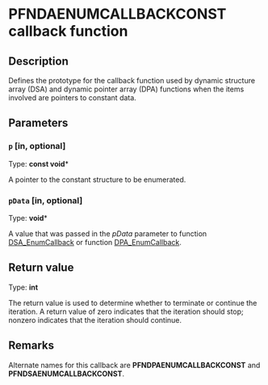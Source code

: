 # PFNDAENUMCALLBACKCONST callback function

## Description

Defines the prototype for the callback function used by dynamic structure array (DSA) and dynamic pointer array (DPA) functions when the items involved are pointers to constant data.

## Parameters

### `p` [in, optional]

Type: **const void***

A pointer to the constant structure to be enumerated.

### `pData` [in, optional]

Type: **void***

A value that was passed in the *pData* parameter to function [DSA_EnumCallback](https://learn.microsoft.com/windows/desktop/api/dpa_dsa/nf-dpa_dsa-dsa_enumcallback) or function [DPA_EnumCallback](https://learn.microsoft.com/windows/desktop/api/dpa_dsa/nf-dpa_dsa-dpa_enumcallback).

## Return value

Type: **int**

The return value is used to determine whether to terminate or continue the iteration. A return value of zero indicates that the iteration should stop; nonzero indicates that the iteration should continue.

## Remarks

Alternate names for this callback are **PFNDPAENUMCALLBACKCONST** and **PFNDSAENUMCALLBACKCONST**.